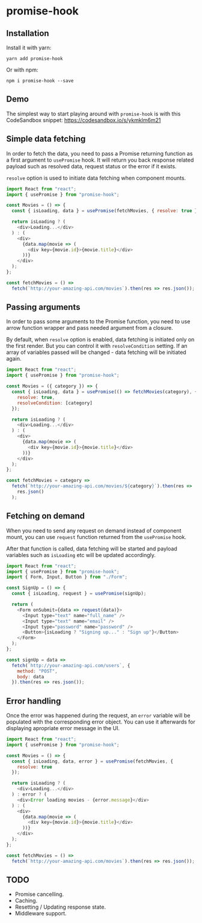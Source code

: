 # promise-hook

## Installation

Install it with yarn:

```
yarn add promise-hook
```

Or with npm:

```
npm i promise-hook --save
```

## Demo

The simplest way to start playing around with `promise-hook` is with this CodeSandbox snippet:
https://codesandbox.io/s/ykmklm6m21

## Simple data fetching

In order to fetch the data, you need to pass a Promise returning function as a first argument to `usePromise` hook. It will return you back response related payload such as resolved data, request status or the error if it exists.

`resolve` option is used to initiate data fetching when component mounts.

```javascript
import React from "react";
import { usePromise } from "promise-hook";

const Movies = () => {
  const { isLoading, data } = usePromise(fetchMovies, { resolve: true });

  return isLoading ? (
    <div>Loading...</div>
  ) : (
    <div>
      {data.map(movie => (
        <div key={movie.id}>{movie.title}</div>
      ))}
    </div>
  );
};

const fetchMovies = () =>
  fetch(`http://your-amazing-api.com/movies`).then(res => res.json());
```

## Passing arguments

In order to pass some arguments to the Promise function, you need to use arrow function wrapper and pass needed argument from a closure.

By default, when `resolve` option is enabled, data fetching is initiated only on the first render. But you can control it with `resolveCondition` setting. If an array of variables passed will be changed - data fetching will be initiated again.

```javascript
import React from "react";
import { usePromise } from "promise-hook";

const Movies = ({ category }) => {
  const { isLoading, data } = usePromise(() => fetchMovies(category), {
    resolve: true,
    resolveCondition: [category]
  });

  return isLoading ? (
    <div>Loading...</div>
  ) : (
    <div>
      {data.map(movie => (
        <div key={movie.id}>{movie.title}</div>
      ))}
    </div>
  );
};

const fetchMovies = category =>
  fetch(`http://your-amazing-api.com/movies/${category}`).then(res =>
    res.json()
  );
```

## Fetching on demand

When you need to send any request on demand instead of component mount, you can use `request` function returned from the `usePromise` hook.

After that function is called, data fetching will be started and payload variables such as `isLoading` etc will be updated accordingly.

```javascript
import React from "react";
import { usePromise } from "promise-hook";
import { Form, Input, Button } from "./Form";

const SignUp = () => {
  const { isLoading, request } = usePromise(signUp);

  return (
    <Form onSubmit={data => request(data)}>
      <Input type="text" name="full_name" />
      <Input type="text" name="email" />
      <Input type="password" name="password" />
      <Button>{isLoading ? "Signing up..." : "Sign up"}</Button>
    </Form>
  );
};

const signUp = data =>
  fetch(`http://your-amazing-api.com/users`, {
    method: "POST",
    body: data
  }).then(res => res.json());
```

## Error handling

Once the error was happened during the request, an `error` variable will be populated with the corresponding error object. You can use it afterwards for displaying apropriate error message in the UI.

```javascript
import React from "react";
import { usePromise } from "promise-hook";

const Movies = () => {
  const { isLoading, data, error } = usePromise(fetchMovies, {
    resolve: true
  });

  return isLoading ? (
    <div>Loading...</div>
  ) : error ? (
    <div>Error loading movies - {error.message}</div>
  ) : (
    <div>
      {data.map(movie => (
        <div key={movie.id}>{movie.title}</div>
      ))}
    </div>
  );
};

const fetchMovies = () =>
  fetch(`http://your-amazing-api.com/movies`).then(res => res.json());
```

## TODO

- Promise cancelling.
- Caching.
- Resetting / Updating response state.
- Middleware support.
